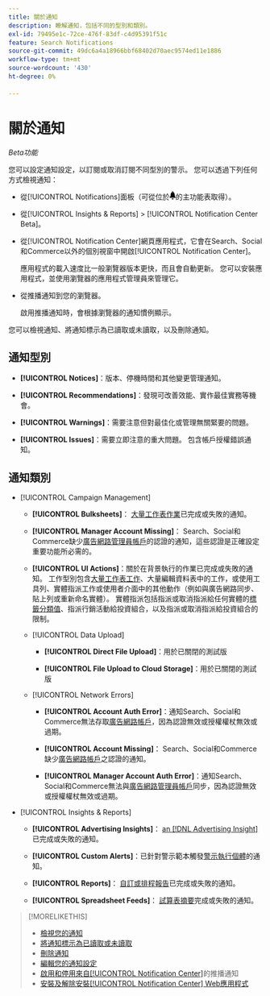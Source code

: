 ```yaml
---
title: 關於通知
description: 瞭解通知，包括不同的型別和類別。
exl-id: 79495e1c-72ce-476f-83df-c4d95391f51c
feature: Search Notifications
source-git-commit: 49dc6a4a18966bbf68402d70aec9574ed11e1886
workflow-type: tm+mt
source-wordcount: '430'
ht-degree: 0%

---
```


# 關於通知

*Beta功能*

您可以設定通知設定，以訂閱或取消訂閱不同型別的警示。 您可以透過下列任何方式檢視通知：

* 從[!UICONTROL Notifications]面板（可從位於![通知](/help/search-social-commerce/assets/notifications-panel.png "通知")的主功能表取得）。

* 從[!UICONTROL Insights & Reports] > [!UICONTROL Notification Center Beta]。

* 從[!UICONTROL Notification Center]網頁應用程式，它會在Search、Social和Commerce以外的個別視窗中開啟[!UICONTROL Notification Center]。

  應用程式的載入速度比一般瀏覽器版本更快，而且會自動更新。 您可以安裝應用程式，並使用瀏覽器的應用程式管理員來管理它。

* 從推播通知到您的瀏覽器。

  啟用推播通知時，會根據瀏覽器的通知慣例顯示。

您可以檢視通知、將通知標示為已讀取或未讀取，以及刪除通知。

## 通知型別

* **[!UICONTROL Notices]**：版本、停機時間和其他變更管理通知。

* **[!UICONTROL Recommendations]**：發現可改善效能、實作最佳實務等機會。

* **[!UICONTROL Warnings]**：需要注意但對最佳化或管理無關緊要的問題。

* **[!UICONTROL Issues]**：需要立即注意的重大問題。 包含帳戶授權錯誤通知。

## 通知類別

* [!UICONTROL Campaign Management]

   * **[!UICONTROL Bulksheets]**： [大量工作表作業](/help/search-social-commerce/campaign-management/bulksheets/bulksheet-about.md)已完成或失敗的通知。

   * **[!UICONTROL Manager Account Missing]**： Search、Social和Commerce缺少[廣告網路管理員帳戶](/help/search-social-commerce/admin/manager-accounts.md)的認證的通知，這些認證是正確設定重要功能所必需的。

   * **[!UICONTROL UI Actions]**：關於在背景執行的作業已完成或失敗的通知。 工作型別包含[大量工作表工作](/help/search-social-commerce/campaign-management/bulksheets/bulksheet-about.md)、大量編輯資料表中的工作，或使用工具列、實體指派工作或使用者介面中的其他動作（例如與廣告網路同步、貼上列或重新命名實體）。 實體指派包括指派或取消指派給任何實體的[標籤分類值](/help/search-social-commerce/campaign-management/label-classifications/classification-about.md)、指派行銷活動給投資組合，以及指派或取消指派給投資組合的限制。<!--Link "constraint" to constraint-about.md if that file is ever public -->

   * [!UICONTROL Data Upload]

      * **[!UICONTROL Direct File Upload]**：用於已關閉的測試版

      * **[!UICONTROL File Upload to Cloud Storage]**：用於已關閉的測試版

   * [!UICONTROL Network Errors]

      * **[!UICONTROL Account Auth Error]**：通知Search、Social和Commerce無法存取[廣告網路帳戶](/help/search-social-commerce/campaign-management/accounts/ad-network-account-about.md)，因為認證無效或授權權杖無效或過期。

      * **[!UICONTROL Account Missing]**： Search、Social和Commerce缺少[廣告網路帳戶](/help/search-social-commerce/campaign-management/accounts/ad-network-account-about.md)之認證的通知。

      * **[!UICONTROL Manager Account Auth Error]**：通知Search、Social和Commerce無法與[廣告網路管理員帳戶](/help/search-social-commerce/admin/manager-accounts.md)同步，因為認證無效或授權權杖無效或過期。

  <!--
  * [!UICONTROL Setup Errors]
  
    * **[!UICONTROL Adobe Analytics Tracking Setup Error]**: : Notifications that the [!UICONTROL Landing Page Suffix] value is incorrect, missing, or contains an incorrect [AMO ID template](/help/integrations/analytics/ids.md#amo-id-formats); the [!UICONTROL Tracking Template] is incorrect or missing; or the [!UICONTROL Landing Page Suffix] or [!UICONTROL Tracking Template] is overridden at a lower level by an incorrect value. Separate notifications are sent a) for errors at the account level and b) for errors at the campaign and lower levels.
    
    * **[!UICONTROL Manager Account Missing]**: Notifications that Search, Social, & Commerce is missing the credentials for an [ad network manager account](/help/search-social-commerce/admin/manager-accounts.md), which are required for the correct setup of critical functions.
  -->

* [!UICONTROL Insights & Reports]

   * **[!UICONTROL Advertising Insights]**： [an [!DNL Advertising Insight]](/help/search-social-commerce/advertising-insights/insight-about.md)已完成或失敗的通知。

   * **[!UICONTROL Custom Alerts]**：已針對警示範本觸發[警示執行個體](/help/search-social-commerce/alerts/alert-about.md)的通知。

   * **[!UICONTROL Reports]**： [自訂或排程報告](/help/search-social-commerce/reports/report-about.md)已完成或失敗的通知。

   * **[!UICONTROL Spreadsheet Feeds]**： [試算表摘要](/help/search-social-commerce/reports/automation/spreadsheet-feeds/spreadsheet-feed-about.md)完成或失敗的通知。

<!--
* [!UICONTROL Optimization]

  * **[!UICONTROL Accuracy]**: 

-->

<!--
* [!UICONTROL Portfolio Management]

  * **[!UICONTROL Simulation Report]**: 

-->

<!--
* [!UICONTROL System]

  * **[!UICONTROL Change Management]**: 

-->

>[!MORELIKETHIS]
>
>* [檢視您的通知](notification-view.md)
>* [將通知標示為已讀取或未讀取](notification-mark-read-unread.md)
>* [刪除通知](notification-delete.md)
>* [編輯您的通知設定](notification-edit.md)
>* [啟用和停用來自[!UICONTROL Notification Center]](notifications-push-enable-disable.md)的推播通知
>* [安裝及解除安裝[!UICONTROL Notification Center] Web應用程式](notification-app-install-uninstall.md)
